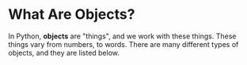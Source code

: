 # What Are Objects?

In Python, **objects** are "things", and we work with these things. These things vary from numbers, to words. There are many different types of objects, and they are listed below.
